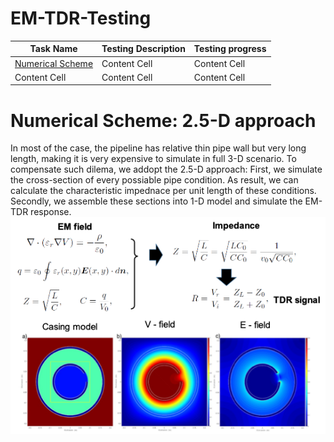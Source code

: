 # EM-TDR-Testing

| Task Name | Testing Description | Testing progress |
| ------------- | ------------- | ------------- |
| [Numerical Scheme](#numerical-scheme-25-d-approach)  | Content Cell  | Content Cell  |
| Content Cell  | Content Cell  | Content Cell  |


# Numerical Scheme: 2.5-D approach

In most of the case, the pipeline has relative thin pipe wall but very long length, making it is very expensive to simulate in full 3-D scenario. To compensate such dilema, we addopt the 2.5-D approach: First, we simulate the cross-section of every possiable pipe condition. As result, we can calculate the characteristic impednace per unit length of these conditions. Secondly, we assemble these sections into 1-D model and simulate the EM-TDR response. 
![Image](https://github.com/wjn911/EM-TDR-Testing/blob/main/Picture1.png)
